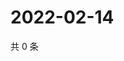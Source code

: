 # 2022-02-14

共 0 条

<!-- BEGIN WEIBO -->
<!-- 最后更新时间 Mon Feb 14 2022 04:09:12 GMT+0800 (China Standard Time) -->

<!-- END WEIBO -->
